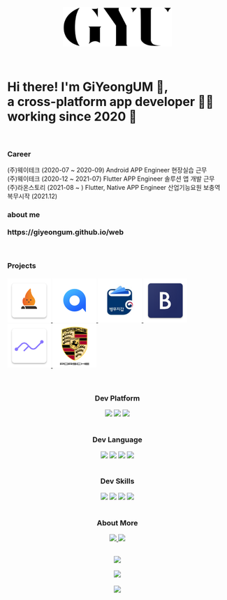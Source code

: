 <h1 align="center">
  <br>
  <br>
  <img src = "https://github.com/GiYeongUM/GiYeongUM/blob/main/PersonalLogo.svg" width = "250px"/><br/>
  <br>
  <br>
<div align="left">Hi there! I'm GiYeongUM 👋,
  <br>a cross-platform app developer 👨‍💻 working since 2020 🚀</div>  
</h1>
<br>
  <div align="left">
<h3> Career
<br></h2>
 (주)웨이테크 (2020-07 ~ 2020-09) Android APP Engineer 현장실습 근무<br>
 (주)웨이테크 (2020-12 ~ 2021-07) Flutter APP Engineer 솔루션 앱 개발 근무<br>
 (주)라온스토리 (2021-08 ~ ) Flutter, Native APP Engineer 산업기능요원 보충역 복무시작 (2021.12)<br>
  </div>
<div align="left">
<h3> about me 
  <br>
  <br> https://giyeongum.github.io/web <br></h2>
  </div>
 <br>
 <h3> Projects
  <br>
  <br> 
  <a href="https://play.google.com/store/apps/details?id=com.modakmodak.modakmodak_app&hl=ko">
    <img src = "https://github.com/GiYeongUM/GiYeongUM/blob/main/modakIcon2.png" width = "100px"/>
  </a>
  <a href="https://www.notion.so/giyeong-um/All-Y-92102ee1a83148dc99ad84578f8822f4">
    <img src = "https://github.com/GiYeongUM/GiYeongUM/blob/main/allYIcon.png" width = "100px"/>
  </a>
  
  <a href="https://giyeong-um.notion.site/e-978b1ca52fc9457990786a59953b4b75">
    <img src = "https://github.com/GiYeongUM/GiYeongUM/blob/main/e-MilitaryIcon.png" width = "100px"/>
  </a>
 
  <a href="https://www.notion.so/giyeong-um/db72cbfd61c64b7d9cebbdefa4e29d8e">
  <img src = "https://github.com/GiYeongUM/GiYeongUM/blob/main/brandCareIcon.png" width = "100px"/>
  </a>
  
  <a href="https://www.notion.so/giyeong-um/9851dd4335bc45cd8d5b93c92286d03b">
  <img src = "https://github.com/GiYeongUM/GiYeongUM/blob/main/shareFitIcon.png" width = "100px"/>
  </a>
  
  <a href="https://www.notion.so/giyeong-um/75a73fab87984380a853a5e07f417765">
  <img src = "https://github.com/GiYeongUM/GiYeongUM/blob/main/porcheIcon.png" width = "100px"/>
  </a>
  <br></h2>
  </div>
 <br>
<div align="center">
  <h3> Dev Platform </h2>
  <div>
    <img src="https://img.shields.io/badge/Android-3DDC84?style=for-the-badge&logo=Android&logoColor=white"/>
    <img src="https://img.shields.io/badge/iOS-000000?style=for-the-badge&logo=Apple&logoColor=white"/>
    <img src="https://img.shields.io/badge/Flutter-03a9f4?style=for-the-badge&logo=Flutter&logoColor=white"/> 
  </div>
  <br>
  <h3> Dev Language </h2>
  
  <div>
    <img src="https://img.shields.io/badge/Java-f89820?style=for-the-badge&logo=Java&logoColor=white"/>
    <img src="https://img.shields.io/badge/Kotlin-B75EA4?style=for-the-badge&logo=Kotlin&logoColor=white"/>
    <img src="https://img.shields.io/badge/Swift-F05138?style=for-the-badge&logo=Swift&logoColor=white"/> 
    <img src="https://img.shields.io/badge/Dart-0075BA?style=for-the-badge&logo=Dart&logoColor=white"/> 
   
  </div>
    <br>
  <h3> Dev Skills </h2>
  <div>
    <img src="https://img.shields.io/badge/JetPack-4285F4?style=for-the-badge&logo=JetPackCompose&logoColor=white"/>
    <img src="https://img.shields.io/badge/SwiftUI-00529B?style=for-the-badge&logo=Swift&logoColor=white"/>
    <img src="https://img.shields.io/badge/RxDart-000000?style=for-the-badge&logo=Dart&logoColor=white"/> 
    <img src="https://img.shields.io/badge/Firebase-FF6A00?style=for-the-badge&logo=Firebase&logoColor=white"/> 
  </div>
   <br>
   <h3> About More </h2>
  <div>
    <a href="https://www.notion.so/giyeong-um/GiYeong-UM-96900dd715754b619a795d43aaa1d85b">
      <img src="https://img.shields.io/badge/Notion-000000?style=for-the-badge&logo=Notion&logoColor=white&link=https://www.notion.so/giyeong-um/GiYeong-UM-96900dd715754b619a795d43aaa1d85b"/>
    </a>
    <a href="mailto:eomky2005@gmail.com">
      <img src="https://img.shields.io/badge/Gmail-EA4335?style=for-the-badge&logo=Gmail&logoColor=white&link=mailto:eomky2005@gmail.com"/>
    </a>
  </div>
  </br>
  <p align="center">
        <img height="137px" src="https://github-readme-streak-stats.herokuapp.com/?user=GiYeongUM&hide_border=false&theme=nightowl" />
  </p>
  <p align="center">
  <img height='130px' src="https://github-readme-stats.vercel.app/api?username=GiYeongUM&hide_title=true&show_icons=true&include_all_commits=true&line_height=21&theme=nightowl" />
  </p>


  <a href="https://github.com/GiYeongUM">
    <img align="center" src="https://github-readme-stats.vercel.app/api/top-langs/?username=GiYeongUM&langs_count=5" />
  </a>
  
 
  
</div>
